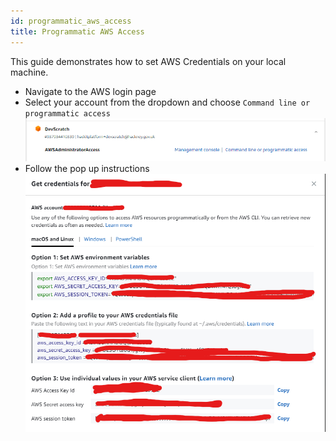 ```yaml
---
id: programmatic_aws_access
title: Programmatic AWS Access
---
```


This guide demonstrates how to set AWS Credentials on your local machine.

* Navigate to the AWS login page
* Select your account from the dropdown and choose `Command line or programmatic access`
![Account](../assets/images/aws_programmatic_access/show_account.png)
* Follow the pop up instructions
![Instructions](../assets/images/aws_programmatic_access/show_key_info.png)